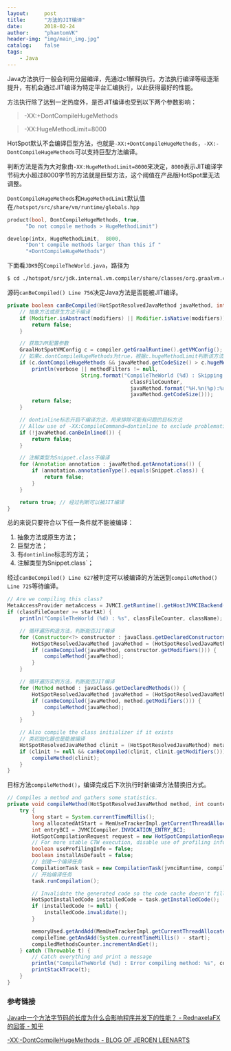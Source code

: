 ```yaml
---
layout:     post
title:      "方法的JIT编译"
date:       2018-02-24
author:     "phantomVK"
header-img: "img/main_img.jpg"
catalog:    false
tags:
    - Java
---
```


Java方法执行一般会利用分层编译，先通过c1解释执行。方法执行编译等级逐渐提升，有机会通过JIT编译为特定平台汇编执行，以此获得最好的性能。

方法执行除了达到一定热度外，是否JIT编译也受到以下两个参数影响：

> -XX:+DontCompileHugeMethods

> -XX:HugeMethodLimit=8000

HotSpot默认不会编译巨型方法，也就是`-XX:+DontCompileHugeMethods`，`-XX:-DontCompileHugeMethods`可以支持巨型方法编译。

判断方法是否为大对象由`-XX:HugeMethodLimit=8000`来决定，`8000`表示JIT编译字节码大小超过8000字节的方法就是巨型方法，这个阈值在产品版HotSpot里无法调整。

`DontCompileHugeMethods`和`HugeMethodLimit`默认值在`/hotspot/src/share/vm/runtime/globals.hpp`

```c
product(bool, DontCompileHugeMethods, true,
      "Do not compile methods > HugeMethodLimit")  

develop(intx, HugeMethodLimit,  8000,                                     
      "Don't compile methods larger than this if "                      
      "+DontCompileHugeMethods") 
```

下面看`JDK9`的`CompileTheWorld.java`，路径为

```bash
$ cd ./hotspot/src/jdk.internal.vm.compiler/share/classes/org.graalvm.compiler.hotspot/src/org/graalvm/compiler/hotspot
```

源码`canBeCompiled() Line 756`决定Java方法是否能被JIT编译。

```java
private boolean canBeCompiled(HotSpotResolvedJavaMethod javaMethod, int modifiers) {
    // 抽象方法或原生方法不编译
    if (Modifier.isAbstract(modifiers) || Modifier.isNative(modifiers)) {
        return false;
    }

    // 获取JVM配置参数
    GraalHotSpotVMConfig c = compiler.getGraalRuntime().getVMConfig();
    // 如果c.dontCompileHugeMethods为true，根据c.hugeMethodLimit判断该方法是否为巨型方法
    if (c.dontCompileHugeMethods && javaMethod.getCodeSize() > c.hugeMethodLimit) {
        println(verbose || methodFilters != null,
                        String.format("CompileTheWorld (%d) : Skipping huge method %s (use -XX:-DontCompileHugeMethods or -XX:HugeMethodLimit=%d to include it)",
                                        classFileCounter,
                                        javaMethod.format("%H.%n(%p):%r"),
                                        javaMethod.getCodeSize()));
        return false;
    }

    // dontinline标志开启不编译方法，用来排除可能有问题的目标方法
    // Allow use of -XX:CompileCommand=dontinline to exclude problematic methods
    if (!javaMethod.canBeInlined()) {
        return false;
    }

    // 注解类型为Snippet.class不编译
    for (Annotation annotation : javaMethod.getAnnotations()) {
        if (annotation.annotationType().equals(Snippet.class)) {
            return false;
        }
    }

    return true; // 经过判断可以被JIT编译
}
```

总的来说只要符合以下任一条件就不能被编译：

 1. 抽象方法或原生方法；
 2. 巨型方法；
 3. 有`dontinline`标志的方法；
 4. 注解类型为Snippet.class`；

经过`canBeCompiled() Line 627`被判定可以被编译的方法送到`compileMethod() Line 725`等待编译。

```java
// Are we compiling this class?
MetaAccessProvider metaAccess = JVMCI.getRuntime().getHostJVMCIBackend().getMetaAccess();
if (classFileCounter >= startAt) {
    println("CompileTheWorld (%d) : %s", classFileCounter, className);

    // 循环遍历构造方法，判断能否JIT编译
    for (Constructor<?> constructor : javaClass.getDeclaredConstructors()) {
        HotSpotResolvedJavaMethod javaMethod = (HotSpotResolvedJavaMethod) metaAccess.lookupJavaMethod(constructor);
        if (canBeCompiled(javaMethod, constructor.getModifiers())) {
            compileMethod(javaMethod);
        }
    }

    // 循环遍历实例方法，判断能否JIT编译
    for (Method method : javaClass.getDeclaredMethods()) {
        HotSpotResolvedJavaMethod javaMethod = (HotSpotResolvedJavaMethod) metaAccess.lookupJavaMethod(method);
        if (canBeCompiled(javaMethod, method.getModifiers())) {
            compileMethod(javaMethod);
        }
    }

    // Also compile the class initializer if it exists
    // 类初始化器也是能被编译
    HotSpotResolvedJavaMethod clinit = (HotSpotResolvedJavaMethod) metaAccess.lookupJavaType(javaClass).getClassInitializer();
    if (clinit != null && canBeCompiled(clinit, clinit.getModifiers())) {
        compileMethod(clinit);
    }
}
```

目标方法`compileMethod()`，编译完成后下次执行时新编译方法替换旧方式。

```java
// Compiles a method and gathers some statistics.
private void compileMethod(HotSpotResolvedJavaMethod method, int counter) {
    try {
        long start = System.currentTimeMillis();
        long allocatedAtStart = MemUseTrackerImpl.getCurrentThreadAllocatedBytes();
        int entryBCI = JVMCICompiler.INVOCATION_ENTRY_BCI;
        HotSpotCompilationRequest request = new HotSpotCompilationRequest(method, entryBCI, 0L);
        // For more stable CTW execution, disable use of profiling information
        boolean useProfilingInfo = false;
        boolean installAsDefault = false;
        // 创建一个编译任务
        CompilationTask task = new CompilationTask(jvmciRuntime, compiler, request, useProfilingInfo, installAsDefault);
        // 开始编译任务
        task.runCompilation();

        // Invalidate the generated code so the code cache doesn't fill up
        HotSpotInstalledCode installedCode = task.getInstalledCode();
        if (installedCode != null) {
            installedCode.invalidate();
        }

        memoryUsed.getAndAdd(MemUseTrackerImpl.getCurrentThreadAllocatedBytes() - allocatedAtStart);
        compileTime.getAndAdd(System.currentTimeMillis() - start);
        compiledMethodsCounter.incrementAndGet();
    } catch (Throwable t) {
        // Catch everything and print a message
        println("CompileTheWorld (%d) : Error compiling method: %s", counter, method.format("%H.%n(%p):%r"));
        printStackTrace(t);
    }
}
```


### 参考链接

[Java中一个方法字节码的长度为什么会影响程序并发下的性能？ - RednaxelaFX的回答 - 知乎](https://www.zhihu.com/question/263322849/answer/268228465)

[-XX:-DontCompileHugeMethods - BLOG OF JEROEN LEENARTS](https://leenarts.net/2010/05/26/dontcompilehugemethods/)

